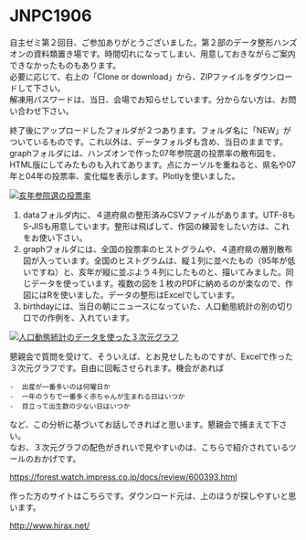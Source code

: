 # JNPC1906
自主ゼミ第２回目、ご参加ありがとうございました。第２部のデータ整形ハンズオンの資料類置き場です。時間切れになってしまい、用意しておきながらご案内できなかったものもあります。  
必要に応じて、右上の「Clone or download」から、ZIPファイルをダウンロードして下さい。  
解凍用パスワードは、当日、会場でお知らせしています。分からない方は、お問い合わせ下さい。  

終了後にアップロードしたフォルダが２つあります。フォルダ名に「NEW」がついているものです。これ以外は、データフォルダも含め、当日のままです。  
graphフォルダには、ハンズオンで作った07年参院選の投票率の散布図を、HTML版にしてみたものも入れてあります。点にカーソルを重ねると、県名や07年と04年の投票率、変化幅を表示します。Plotlyを使いました。  
 
[![亥年参院選の投票率](https://user-images.githubusercontent.com/26524795/59283312-57150a80-8ca5-11e9-92c9-364ea27f1c58.png)](https://github.com/nishioWU/JNPC1906/blob/master/NEW_graph)
  

1. dataフォルダ内に、４道府県の整形済みCSVファイルがあります。UTF-8もS-JISも用意しています。整形は飛ばして、作図の練習をしたい方は、これをお使い下さい。  
1. graphフォルダには、全国の投票率のヒストグラムや、４道府県の層別散布図が入っています。全国のヒストグラムは、縦１列に並べたもの（95年が低いですね）と、亥年が縦に並ぶよう４列にしたものと、描いてみました。同じデータを使っています。複数の図を１枚のPDFに納めるのが楽なので、作図にはRを使いました。データの整形はExcelでしています。
1. birthdayには、当日の朝にニュースになっていた、人口動態統計の別の切り口での作例を、入れています。

[![人口動態統計のデータを使った３次元グラフ](https://user-images.githubusercontent.com/26524795/59205071-fd490d80-8bdc-11e9-8b4f-abb9510908a9.PNG)](https://github.com/nishioWU/JNPC1906/blob/master/NEW_birthday/)
  
懇親会で質問を受けて、そういえば、とお見せしたものですが、Excelで作った３次元グラフです。自由に回転させられます。機会があれば  

    -  出産が一番多いのは何曜日か
    -  一年のうちで一番多く赤ちゃんが生まれる日はいつか
    -  目立って出生数の少ない日はいつか

など、この分析に基づいてお話しできればと思います。懇親会で捕まえて下さい。  
なお、３次元グラフの配色がきれいで見やすいのは、こちらで紹介されているツールのおかげです。  

https://forest.watch.impress.co.jp/docs/review/600393.html  

作った方のサイトはこちらです。ダウンロード元は、上のほうが探しやすいと思います。  

http://www.hirax.net/  

